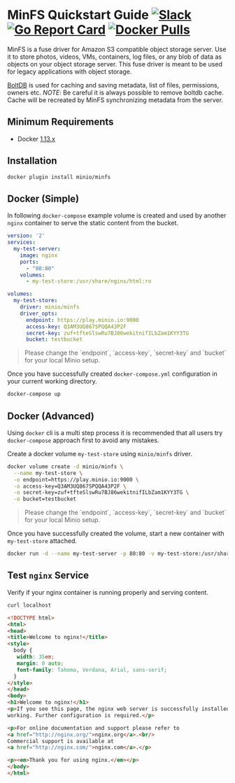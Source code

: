 # MinFS Quickstart Guide [![Slack](https://slack.minio.io/slack?type=svg)](https://slack.minio.io) [![Go Report Card](https://goreportcard.com/badge/minio/minfs)](https://goreportcard.com/report/minio/minfs) [![Docker Pulls](https://img.shields.io/docker/pulls/minio/minfs.svg?maxAge=604800)](https://hub.docker.com/r/minio/minfs/)

MinFS is a fuse driver for Amazon S3 compatible object storage server. Use it to store photos, videos, VMs, containers, log files, or any blob of data as objects on your object storage server. This fuse driver is meant to be used for legacy applications with object storage.

[BoltDB](https://github.com/boltdb/bolt) is used for caching and saving metadata, list of files, permissions, owners etc. _NOTE_: Be careful it is always possible to remove boltdb cache. Cache will be recreated by MinFS synchronizing metadata from the server.

## Minimum Requirements

- Docker [1.13.x](http://docker.com/)

## Installation

```sh
docker plugin install minio/minfs
```

## Docker (Simple)

In following `docker-compose` example volume is created and used by another `nginx` container to serve the static content from the bucket. 

```yml
version: '2'
services:
  my-test-server:
    image: nginx
    ports:
      - "80:80"
    volumes:
      - my-test-store:/usr/share/nginx/html:ro

volumes:
  my-test-store:
    driver: minio/minfs
    driver_opts:
      endpoint: https://play.minio.io:9000
      access-key: Q3AM3UQ867SPQQA43P2F
      secret-key: zuf+tfteSlswRu7BJ86wekitnifILbZam1KYY3TG
      bucket: testbucket
```

<blockquote>
Please change the `endpoint`, `access-key`, `secret-key` and `bucket` for your local Minio setup.
</blockquote>

Once you have successfully created `docker-compose.yml` configuration in your current working directory.

```sh
docker-compose up
```

## Docker (Advanced)

Using `docker` cli is a multi step process it is recommended that all users try `docker-compose` approach first to avoid any mistakes.

Create a docker volume `my-test-store` using `minio/minfs` driver.

```sh
docker volume create -d minio/minfs \
  --name my-test-store \
  -o endpoint=https://play.minio.io:9000 \
  -o access-key=Q3AM3UQ867SPQQA43P2F \
  -o secret-key=zuf+tfteSlswRu7BJ86wekitnifILbZam1KYY3TG \
  -o bucket=testbucket
```

<blockquote>
Please change the `endpoint`, `access-key`, `secret-key` and `bucket` for your local Minio setup.
</blockquote>

Once you have successfully created the volume, start a new container with `my-test-store` attached.

```sh
docker run -d --name my-test-server -p 80:80 -v my-test-store:/usr/share/nginx/html:ro nginx
```

## Test `nginx` Service

Verify if your nginx container is running properly and serving content.

```sh
curl localhost
```

```html
<!DOCTYPE html>
<html>
<head>
<title>Welcome to nginx!</title>
<style>
  body {
   width: 35em;
   margin: 0 auto;
   font-family: Tahoma, Verdana, Arial, sans-serif;
  }
</style>
</head>
<body>
<h1>Welcome to nginx!</h1>
<p>If you see this page, the nginx web server is successfully installed and
working. Further configuration is required.</p>

<p>For online documentation and support please refer to
<a href="http://nginx.org/">nginx.org</a>.<br/>
Commercial support is available at
<a href="http://nginx.com/">nginx.com</a>.</p>

<p><em>Thank you for using nginx.</em></p>
</body>
</html>
```
